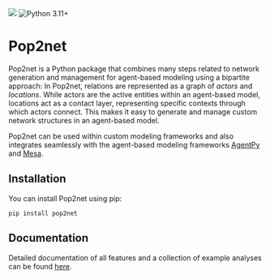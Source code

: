 ![](https://github.com/mariuzka/pop2net/actions/workflows/tox.yml/badge.svg)
![Python 3.11+](https://img.shields.io/badge/python->=3.11-blue.svg)

# Pop2net

Pop2net is a Python package that combines many steps related to network generation and management for agent-based modeling using a bipartite approach: 
In Pop2net, relations are represented as a graph of *actors* and *locations*. 
While actors are the active entities within an agent-based model, locations act as a contact layer, representing specific contexts through which actors connect. 
This makes it easy to generate and manage custom network structures in an agent-based model.

Pop2net can be used within custom modeling frameworks and also integrates seamlessly with the agent-based modeling frameworks [AgentPy](https://github.com/jofmi/agentpy) and [Mesa](https://github.com/projectmesa/mesa).


## Installation

You can install Pop2net using pip:

```
pip install pop2net
```


## Documentation

Detailed documentation of all features and a collection of example analyses can be found [here](https://mariuzka.github.io/pop2net/).
